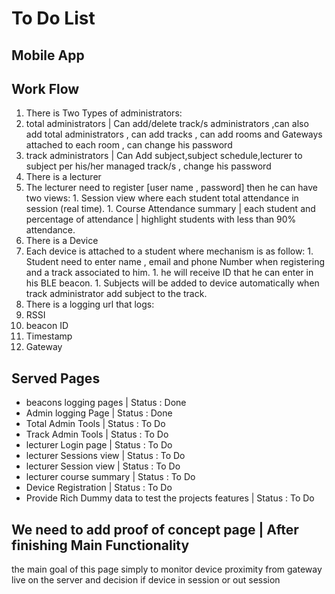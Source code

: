 # To Do List
## Mobile App
## Work Flow

1. There is Two Types of administrators:
  1. total administrators | Can add/delete track/s administrators ,can also add total administrators , can add tracks , can add rooms and Gateways attached to each room , can change his password
  1. track administrators | Can Add subject,subject schedule,lecturer to subject per his/her managed track/s , change his password
1. There is a lecturer
  1. The lecturer need to register [user name ,  password] then he can have two views:
    1. Session view where each student total attendance in session (real time).
    1. Course Attendance summary | each student and percentage of attendance | highlight students with less than 90% attendance.
1. There is a Device
  1. Each device is attached to a student where mechanism is as follow:
    1. Student need to enter name , email and phone Number when registering and a track associated to him.
    1. he will receive ID that he can enter in his BLE beacon.
    1. Subjects will be added to device automatically when track administrator add subject to the track.
1. There is a logging url that logs:
  1. RSSI
  1. beacon ID
  1. Timestamp
  1. Gateway

## Served Pages
* beacons logging pages   | Status : Done
* Admin logging Page      | Status : Done
* Total Admin Tools       | Status : To Do
* Track Admin Tools       | Status : To Do
* lecturer Login page     | Status : To Do
* lecturer Sessions view  | Status : To Do
* lecturer Session view   | Status : To Do
* lecturer course summary | Status : To Do
* Device Registration     | Status : To Do
* Provide Rich Dummy data to test the projects features | Status : To Do

## We need to add proof of concept page | After finishing Main Functionality

the main goal of this page simply to monitor device proximity from gateway live on the server and decision if device in session or out session
